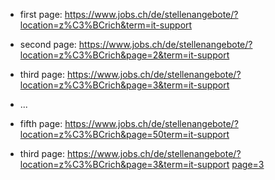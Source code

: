 - first page: https://www.jobs.ch/de/stellenangebote/?location=z%C3%BCrich&term=it-support
- second page: https://www.jobs.ch/de/stellenangebote/?location=z%C3%BCrich&page=2&term=it-support
- third page: https://www.jobs.ch/de/stellenangebote/?location=z%C3%BCrich&page=3&term=it-support
- ...
- fifth page: https://www.jobs.ch/de/stellenangebote/?location=z%C3%BCrich&page=50term=it-support

- third page: https://www.jobs.ch/de/stellenangebote/?location=z%C3%BCrich&page=3&term=it-support
                                                                      <ins>page=3</ins>

